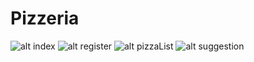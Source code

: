 # Pizzeria
![alt index](https://imgbbb.com/images/2019/09/24/Screenshot-at-08-18-41.png)
![alt register](https://imgbbb.com/images/2019/09/24/Screenshot-at-08-18-59.png)
![alt pizzaList](https://imgbbb.com/images/2019/09/24/Screenshot-at-08-26-46.png)
![alt suggestion](https://imgbbb.com/images/2019/09/24/Screenshot-at-08-29-32.png)
